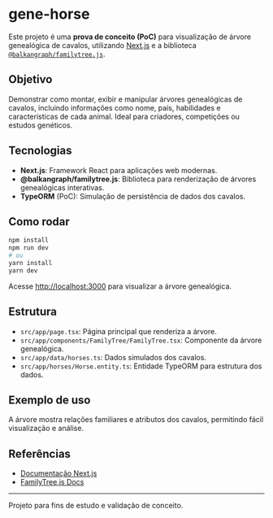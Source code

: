# gene-horse

Este projeto é uma **prova de conceito (PoC)** para visualização de árvore genealógica de cavalos, utilizando [Next.js](https://nextjs.org) e a biblioteca [`@balkangraph/familytree.js`](https://balkangraph.com/OrgChartJS/Docs/FamilyTree).

## Objetivo

Demonstrar como montar, exibir e manipular árvores genealógicas de cavalos, incluindo informações como nome, pais, habilidades e características de cada animal. Ideal para criadores, competições ou estudos genéticos.

## Tecnologias

- **Next.js**: Framework React para aplicações web modernas.
- **@balkangraph/familytree.js**: Biblioteca para renderização de árvores genealógicas interativas.
- **TypeORM** (PoC): Simulação de persistência de dados dos cavalos.

## Como rodar

```bash
npm install
npm run dev
# ou
yarn install
yarn dev
```

Acesse [http://localhost:3000](http://localhost:3000) para visualizar a árvore genealógica.

## Estrutura

- `src/app/page.tsx`: Página principal que renderiza a árvore.
- `src/app/components/FamilyTree/FamilyTree.tsx`: Componente da árvore genealógica.
- `src/app/data/horses.ts`: Dados simulados dos cavalos.
- `src/app/horses/Horse.entity.ts`: Entidade TypeORM para estrutura dos dados.

## Exemplo de uso

A árvore mostra relações familiares e atributos dos cavalos, permitindo fácil visualização e análise.

## Referências

- [Documentação Next.js](https://nextjs.org/docs)
- [FamilyTree.js Docs](https://balkangraph.com/OrgChartJS/Docs/FamilyTree)

---

Projeto para fins de estudo e validação de conceito.
